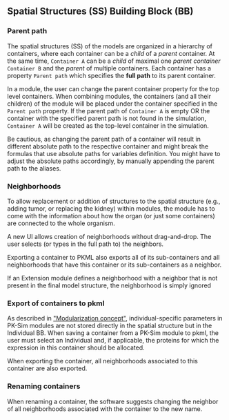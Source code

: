 ## Spatial Structures (SS) Building Block (BB)

### Parent path
The spatial structures (SS) of the models are organized in a hierarchy of containers, where each container can be a *child* of a *parent* container. At the same time, `Container A` can be a *child* of maximal one *parent container* `Container B` and the *parent* of multiple containers. Each container has a property `Parent path` which specifies the **full path** to its parent container.

In a module, the user can change the parent container property for the top level containers. When combining modules, the containers (and all their children) of the module will be placed under the container specified in the `Parent path` property. If the parent path of `Container A` is empty OR the container with the specified parent path is not found in the simulation, `Container A` will be created as the top-level container in the simulation.

Be cautious, as changing the parent path of a container will result in different absolute path to the respective container and might break the formulas that use absolute paths for variables definition. You might have to adjust the absolute paths accordingly, by manually appending the parent path to the aliases.

### Neighborhoods
To allow replacement or addition of structures to the spatial structure (e.g., adding tumor, or replacing the kidney) within modules, the module has to come with the information about how the organ (or just some containers) are connected to the whole organism.

A new UI allows creation of neighborhoods without drag-and-drop. The user selects (or types in the full path to) the neighbors.

Exporting a container to PKML also exports all of its sub-containers and all neighborhoods that have this container or its sub-containers as a neighbor.

If an Extension module defines a neighborhood with a neighbor that is not present in the final model structure, the neighborhood is simply ignored

### Export of containers to pkml

 As described in ["Modularization concept"](../Modularization-concept.md), individual-specific parameters in PK-Sim modules are not stored directly in the spatial structure but in the Individual BB. When saving a container from a PK-Sim module to pkml, the user must select an Individual and, if applicable, the proteins for which the expression in this container should be allocated.

 When exporting the container, all neighborhoods associated to this container are also exported.

 ### Renaming containers

 When renaming a container, the software suggests changing the neighbor of all neighborhoods associated with the container to the new name.
